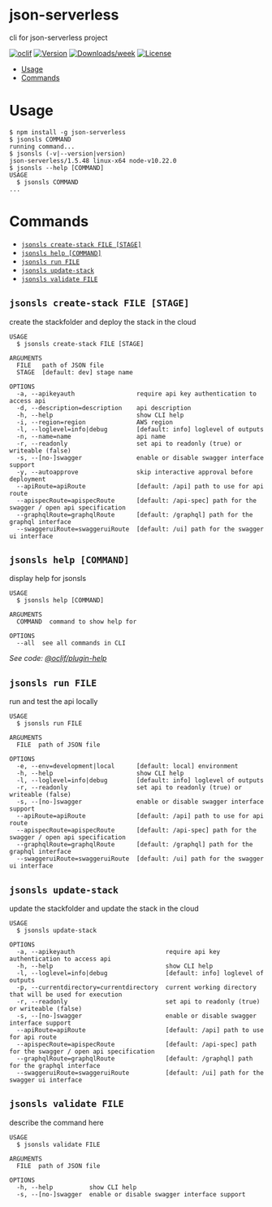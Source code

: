 json-serverless
===============

cli for json-serverless project

[![oclif](https://img.shields.io/badge/cli-oclif-brightgreen.svg)](https://oclif.io)
[![Version](https://img.shields.io/npm/v/json-serverless.svg)](https://npmjs.org/package/json-serverless)
[![Downloads/week](https://img.shields.io/npm/dw/json-serverless.svg)](https://npmjs.org/package/json-serverless)
[![License](https://img.shields.io/npm/l/json-serverless.svg)](https://github.com/pharindoko/json-serverless/blob/master/package.json)

<!-- toc -->
* [Usage](#usage)
* [Commands](#commands)
<!-- tocstop -->
# Usage
<!-- usage -->
```sh-session
$ npm install -g json-serverless
$ jsonsls COMMAND
running command...
$ jsonsls (-v|--version|version)
json-serverless/1.5.48 linux-x64 node-v10.22.0
$ jsonsls --help [COMMAND]
USAGE
  $ jsonsls COMMAND
...
```
<!-- usagestop -->
# Commands
<!-- commands -->
* [`jsonsls create-stack FILE [STAGE]`](#jsonsls-create-stack-file-stage)
* [`jsonsls help [COMMAND]`](#jsonsls-help-command)
* [`jsonsls run FILE`](#jsonsls-run-file)
* [`jsonsls update-stack`](#jsonsls-update-stack)
* [`jsonsls validate FILE`](#jsonsls-validate-file)

## `jsonsls create-stack FILE [STAGE]`

create the stackfolder and deploy the stack in the cloud

```
USAGE
  $ jsonsls create-stack FILE [STAGE]

ARGUMENTS
  FILE   path of JSON file
  STAGE  [default: dev] stage name

OPTIONS
  -a, --apikeyauth                 require api key authentication to access api
  -d, --description=description    api description
  -h, --help                       show CLI help
  -i, --region=region              AWS region
  -l, --loglevel=info|debug        [default: info] loglevel of outputs
  -n, --name=name                  api name
  -r, --readonly                   set api to readonly (true) or writeable (false)
  -s, --[no-]swagger               enable or disable swagger interface support
  -y, --autoapprove                skip interactive approval before deployment
  --apiRoute=apiRoute              [default: /api] path to use for api route
  --apispecRoute=apispecRoute      [default: /api-spec] path for the swagger / open api specification
  --graphqlRoute=graphqlRoute      [default: /graphql] path for the graphql interface
  --swaggeruiRoute=swaggeruiRoute  [default: /ui] path for the swagger ui interface
```

## `jsonsls help [COMMAND]`

display help for jsonsls

```
USAGE
  $ jsonsls help [COMMAND]

ARGUMENTS
  COMMAND  command to show help for

OPTIONS
  --all  see all commands in CLI
```

_See code: [@oclif/plugin-help](https://github.com/oclif/plugin-help/blob/v3.1.0/src/commands/help.ts)_

## `jsonsls run FILE`

run and test the api locally

```
USAGE
  $ jsonsls run FILE

ARGUMENTS
  FILE  path of JSON file

OPTIONS
  -e, --env=development|local      [default: local] environment
  -h, --help                       show CLI help
  -l, --loglevel=info|debug        [default: info] loglevel of outputs
  -r, --readonly                   set api to readonly (true) or writeable (false)
  -s, --[no-]swagger               enable or disable swagger interface support
  --apiRoute=apiRoute              [default: /api] path to use for api route
  --apispecRoute=apispecRoute      [default: /api-spec] path for the swagger / open api specification
  --graphqlRoute=graphqlRoute      [default: /graphql] path for the graphql interface
  --swaggeruiRoute=swaggeruiRoute  [default: /ui] path for the swagger ui interface
```

## `jsonsls update-stack`

update the stackfolder and update the stack in the cloud

```
USAGE
  $ jsonsls update-stack

OPTIONS
  -a, --apikeyauth                         require api key authentication to access api
  -h, --help                               show CLI help
  -l, --loglevel=info|debug                [default: info] loglevel of outputs
  -p, --currentdirectory=currentdirectory  current working directory that will be used for execution
  -r, --readonly                           set api to readonly (true) or writeable (false)
  -s, --[no-]swagger                       enable or disable swagger interface support
  --apiRoute=apiRoute                      [default: /api] path to use for api route
  --apispecRoute=apispecRoute              [default: /api-spec] path for the swagger / open api specification
  --graphqlRoute=graphqlRoute              [default: /graphql] path for the graphql interface
  --swaggeruiRoute=swaggeruiRoute          [default: /ui] path for the swagger ui interface
```

## `jsonsls validate FILE`

describe the command here

```
USAGE
  $ jsonsls validate FILE

ARGUMENTS
  FILE  path of JSON file

OPTIONS
  -h, --help          show CLI help
  -s, --[no-]swagger  enable or disable swagger interface support
```
<!-- commandsstop -->
